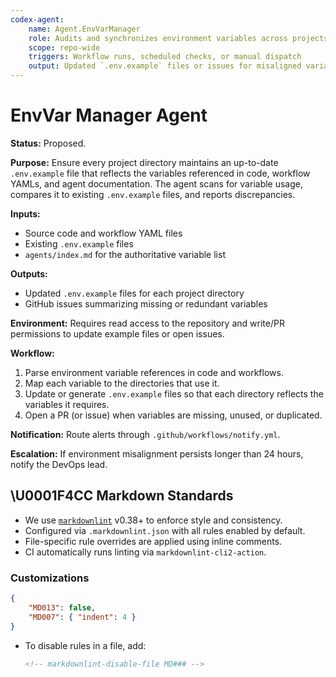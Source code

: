 ```yaml
---
codex-agent:
    name: Agent.EnvVarManager
    role: Audits and synchronizes environment variables across projects
    scope: repo-wide
    triggers: Workflow runs, scheduled checks, or manual dispatch
    output: Updated `.env.example` files or issues for misaligned variables
---
```


# EnvVar Manager Agent

**Status:** Proposed.

**Purpose:**
Ensure every project directory maintains an up-to-date `.env.example` file that reflects the variables referenced in code, workflow YAMLs, and agent documentation. The agent scans for variable usage, compares it to existing `.env.example` files, and reports discrepancies.

**Inputs:**

- Source code and workflow YAML files
- Existing `.env.example` files
- `agents/index.md` for the authoritative variable list

**Outputs:**

- Updated `.env.example` files for each project directory
- GitHub issues summarizing missing or redundant variables

**Environment:**
Requires read access to the repository and write/PR permissions to update example files or open issues.

**Workflow:**

1. Parse environment variable references in code and workflows.
2. Map each variable to the directories that use it.
3. Update or generate `.env.example` files so that each directory reflects the variables it requires.
4. Open a PR (or issue) when variables are missing, unused, or duplicated.

**Notification:**
Route alerts through `.github/workflows/notify.yml`.

**Escalation:**
If environment misalignment persists longer than 24 hours, notify the DevOps lead.

## \U0001F4CC Markdown Standards

- We use [`markdownlint`](https://github.com/DavidAnson/markdownlint) v0.38+ to enforce style and consistency.
- Configured via `.markdownlint.json` with all rules enabled by default.
- File-specific rule overrides are applied using inline comments.
- CI automatically runs linting via `markdownlint-cli2-action`.

### Customizations

```json
{
    "MD013": false,
    "MD007": { "indent": 4 }
}
```

- To disable rules in a file, add:

    ```markdown
    <!-- markdownlint-disable-file MD### -->
    ```
